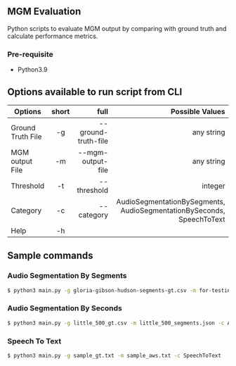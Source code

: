 ## MGM Evaluation

Python scripts to evaluate MGM output by comparing with ground truth and calculate performance metrics.

### Pre-requisite 
- Python3.9

## Options available to run script from CLI

| Options   |      short      |  full | Possible Values |
|----------|:-------------:|------:|------:|
| Ground Truth File |  -g | --ground-truth-file | any string |
| MGM output File |  -m | --mgm-output-file | any string |
| Threshold |  -t | --threshold | integer |
| Category |  -c | --category | AudioSegmentationBySegments, AudioSegmentationBySeconds, SpeechToText |
| Help |  -h | | |

## Sample commands

### Audio Segmentation By Segments
```bash
$ python3 main.py -g gloria-gibson-hudson-segments-gt.csv -m for-testing-gloria-gibson-hudson-segments.json -t 2 -c AudioSegmentationBySegments
```

### Audio Segmentation By Seconds
```bash
$ python3 main.py -g little_500_gt.csv -m little_500_segments.json -c AudioSegmentationBySeconds
```

### Speech To Text
```bash
$ python3 main.py -g sample_gt.txt -m sample_aws.txt -c SpeechToText
```